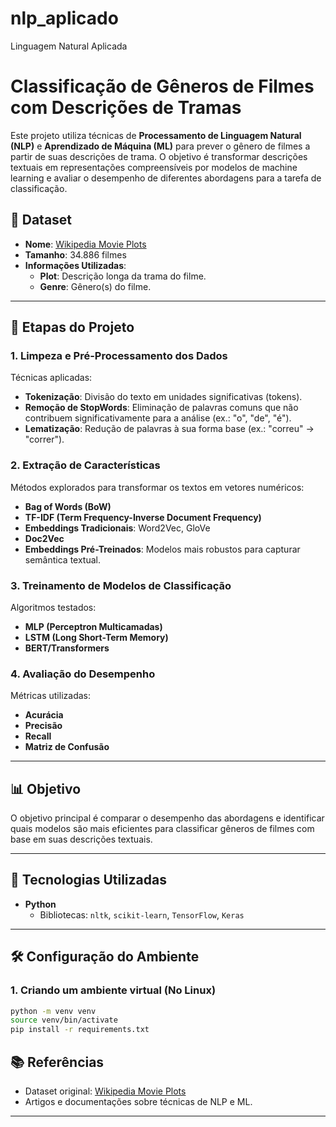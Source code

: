 # nlp_aplicado
Linguagem Natural Aplicada
# Classificação de Gêneros de Filmes com Descrições de Tramas  

Este projeto utiliza técnicas de **Processamento de Linguagem Natural (NLP)** e **Aprendizado de Máquina (ML)** para prever o gênero de filmes a partir de suas descrições de trama. O objetivo é transformar descrições textuais em representações compreensíveis por modelos de machine learning e avaliar o desempenho de diferentes abordagens para a tarefa de classificação.

## 📁 Dataset  
- **Nome**: [Wikipedia Movie Plots](https://www.kaggle.com/datasets/jrobischon/wikipedia-movie-plots/data)  
- **Tamanho**: 34.886 filmes  
- **Informações Utilizadas**:  
  - **Plot**: Descrição longa da trama do filme.  
  - **Genre**: Gênero(s) do filme.  

---

## 🚀 Etapas do Projeto  

### 1. **Limpeza e Pré-Processamento dos Dados**  
Técnicas aplicadas:  
- **Tokenização**: Divisão do texto em unidades significativas (tokens).  
- **Remoção de StopWords**: Eliminação de palavras comuns que não contribuem significativamente para a análise (ex.: "o", "de", "é").  
- **Lematização**: Redução de palavras à sua forma base (ex.: "correu" → "correr").  

### 2. **Extração de Características**  
Métodos explorados para transformar os textos em vetores numéricos:  
- **Bag of Words (BoW)**  
- **TF-IDF (Term Frequency-Inverse Document Frequency)**  
- **Embeddings Tradicionais**: Word2Vec, GloVe  
- **Doc2Vec**  
- **Embeddings Pré-Treinados**: Modelos mais robustos para capturar semântica textual.  

### 3. **Treinamento de Modelos de Classificação**  
Algoritmos testados:  
- **MLP (Perceptron Multicamadas)**  
- **LSTM (Long Short-Term Memory)**  
- **BERT/Transformers**  

### 4. **Avaliação do Desempenho**  
Métricas utilizadas:  
- **Acurácia**  
- **Precisão**  
- **Recall**  
- **Matriz de Confusão**  

---

## 📊 Objetivo  
O objetivo principal é comparar o desempenho das abordagens e identificar quais modelos são mais eficientes para classificar gêneros de filmes com base em suas descrições textuais.  

---

## 🔧 Tecnologias Utilizadas  
- **Python**  
  - Bibliotecas: `nltk`, `scikit-learn`, `TensorFlow`, `Keras`

---

## 🛠️ Configuração do Ambiente  

### 1. Criando um ambiente virtual  (No Linux) 
```bash
python -m venv venv
source venv/bin/activate
pip install -r requirements.txt
```

## 📚 Referências  
- Dataset original: [Wikipedia Movie Plots](https://www.kaggle.com/datasets/jrobischon/wikipedia-movie-plots/data)  
- Artigos e documentações sobre técnicas de NLP e ML.  

---

